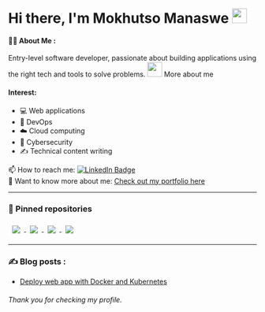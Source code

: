 <h1>
    Hi there, I'm Mokhutso Manaswe 
    <img src="https://media.giphy.com/media/hvRJCLFzcasrR4ia7z/giphy.gif" width="30px"/>
</h1>

#### :woman_technologist: About Me :
Entry-level software developer, passionate about building applications using the right tech and tools to solve problems.
<img src="https://media.giphy.com/media/WUlplcMpOCEmTGBtBW/giphy.gif" width="30"> More about me 


#### Interest:
- :computer: Web applications
- :bow_and_arrow: DevOps
- :cloud: Cloud computing
- :safety_vest: Cybersecurity
- :writing_hand: Technical content writing


:mailbox: How to reach me: 
[![LinkedIn Badge](https://img.shields.io/badge/LinkedIn-Profile-informational?style=flat&logo=linkedin&logoColor=white&color=0D76A8)](https://www.linkedin.com/in/mokhutso-dev/) <br>
:monocle_face: Want to know more about me: [Check out my portfolio here](https://mokhutso-dev.github.io/profile/) 

<!-- --- -->
<!--
### :hammer_and_wrench::briefcase: Skills (Languages and Tools) :
<div>
  <img src="https://github.com/devicons/devicon/blob/master/icons/python/python-original-wordmark.svg" title="Python" alt="Python" width="40" height="40"/>&nbsp;
  <img src="https://github.com/devicons/devicon/blob/master/icons/django/django-plain-wordmark.svg" title="Django" alt="Django" width="40" height="40"/>&nbsp;
  <img src="https://github.com/devicons/devicon/blob/master/icons/java/java-original-wordmark.svg" title="Java" alt="Java" width="40" height="40"/>&nbsp;
  <img src="https://github.com/devicons/devicon/blob/master/icons/mysql/mysql-original-wordmark.svg" title="MySQL"  alt="MySQL" width="40" height="40"/>&nbsp;
  <img src="https://github.com/devicons/devicon/blob/master/icons/docker/docker-original-wordmark.svg" title="Docker" alt="Docker" width="40" height="40"/>&nbsp;
   <img src="https://github.com/devicons/devicon/blob/master/icons/kubernetes/kubernetes-plain-wordmark.svg" title="Kubernetes" alt="Kubernetes" width="40" height="40"/>&nbsp;
   <img src="https://github.com/devicons/devicon/blob/master/icons/azure/azure-original-wordmark.svg" title="Azure" alt="Azure" width="40" height="40"/>&nbsp;
  <img src="https://github.com/devicons/devicon/blob/master/icons/amazonwebservices/amazonwebservices-original-wordmark.svg" title="AWS" alt="AWS" width="40" height="40"/>&nbsp;
  <img src="https://github.com/devicons/devicon/blob/master/icons/git/git-original-wordmark.svg" title="Git" **alt="Git" width="40" height="40"/> 
</div>

-->


---
### 📌 Pinned repositories
<a href="https://github.com/mokhutso-dev/Legend.git">
  <img align="center" style="margin:0.5rem" src="https://github-readme-stats.vercel.app/api/pin/?username=mokhutso-dev&repo=Legend&title_color=ffffff&text_color=c9cacc&icon_color=4AB197&bg_color=1A2B34" />
</a>  
<a href="https://github.com/mokhutso-dev/todo-list">
  <img align="center" style="margin:0.5rem" src="https://github-readme-stats.vercel.app/api/pin/?username=mokhutso-dev&repo=todo-list&title_color=ffffff&text_color=c9cacc&icon_color=4AB197&bg_color=1A2B34" />
</a> 
<a href="https://github.com/mokhutso-dev/resturant-django-website">
  <img align="center" style="margin:0.5rem" src="https://github-readme-stats.vercel.app/api/pin/?username=mokhutso-dev&repo=resturant-django-website&title_color=ffffff&text_color=c9cacc&icon_color=4AB197&bg_color=1A2B34" />
</a> 
<a href="https://github.com/mokhutso-dev/containerise-todo">
  <img align="center" style="margin:0.5rem" src="https://github-readme-stats.vercel.app/api/pin/?username=mokhutso-dev&repo=containerise-todo&title_color=ffffff&text_color=c9cacc&icon_color=4AB197&bg_color=1A2B34" />
</a> 
<!--### 
 [![Top Langs](https://github-readme-stats.vercel.app/api/top-langs/?username=mokhutso-dev&layout=compact)](https://github.com/anuraghazra/github-readme-stats) 
 -->

---

### :writing_hand: Blog posts :
-  [Deploy web app with Docker and Kubernetes](https://dev.to/mokhutso-dev/documentation-on-my-success-to-deploy-web-application-to-a-featured-kubernetes-environment-1nlm)

###### Thank you for checking my profile.


